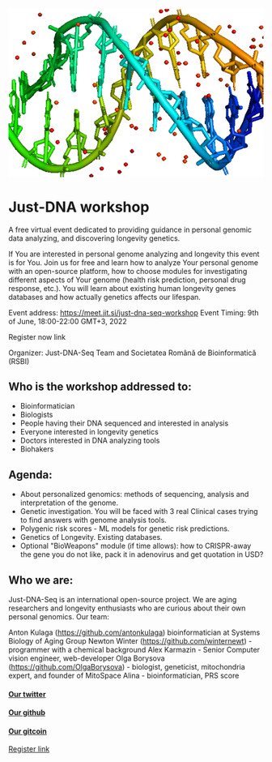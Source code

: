 ![Logo](./just_dna_seq.png)

# Just-DNA workshop #

A free virtual event dedicated to providing guidance in personal genomic data analyzing, and discovering longevity genetics.

If You are interested in personal genome analyzing and longevity this event is for You.
Join us for free and learn how to analyze Your personal genome with an open-source platform, how to choose modules for investigating different aspects of Your genome (health risk prediction, personal drug response, etc.). You will learn about existing human longevity genes databases and how actually genetics affects our lifespan. 

Event address: https://meet.jit.si/just-dna-seq-workshop
Event Timing: 9th of June, 18:00-22:00 GMT+3, 2022


Register now link

Organizer: Just-DNA-Seq Team and Societatea Română de Bioinformatică (RSBI)

## Who is the workshop addressed to: ##
* Bioinformatician
* Biologists 
* People having their DNA sequenced and interested in analysis
* Everyone interested in longevity genetics
* Doctors interested in DNA analyzing tools
* Biohakers

## Agenda: ##
* About personalized genomics: methods of sequencing, analysis and interpretation of the genome.
* Genetic investigation. You will be faced with  3 real Clinical cases trying to find answers with  genome analysis tools.
* Polygenic risk scores - ML models for genetic risk predictions.
* Genetics of Longevity. Existing databases.
* Optional "BioWeapons" module (if time allows):  how to CRISPR-away the gene you do not like, pack it in adenovirus and get quotation in USD?

## Who we are: ##
Just-DNA-Seq is an international open-source project. 
We are aging researchers and longevity enthusiasts who are curious about their own personal genomics. Our team:

Anton Kulaga (https://github.com/antonkulaga) bioinformatician at Systems Biology of Aging Group
Newton Winter (https://github.com/winternewt) - programmer with a chemical background
Alex Karmazin -  Senior Computer vision engineer, web-developer
Olga Borysova (https://github.com/OlgaBorysova)  - biologist, geneticist, mitochondria expert, and founder of MitoSpace
Alina  - bioinformatician, PRS score 

#### [Our twitter](https://twitter.com/just_dna_seq) ####
#### [Our github](https://github.com/dna-seq/dna-seq/tree/gh-pages) ####
#### [Our gitcoin](https://gitcoin.co/grants/4048/just-dna-seq) ####

[Register link](https://docs.google.com/forms/d/1cb0pSPUlYWK8st-7aKY3dSjqytyPweKJZX2kMgkX7hM/edit) 
